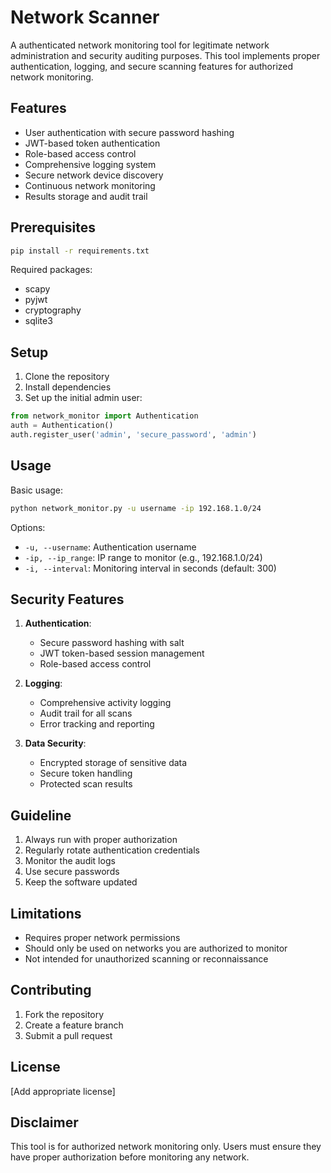 # Network Scanner

A authenticated network monitoring tool for legitimate network administration and security auditing purposes. This tool implements proper authentication, logging, and secure scanning features for authorized network monitoring.

## Features

- User authentication with secure password hashing
- JWT-based token authentication
- Role-based access control
- Comprehensive logging system
- Secure network device discovery
- Continuous network monitoring
- Results storage and audit trail

## Prerequisites

```bash
pip install -r requirements.txt
```

Required packages:
- scapy
- pyjwt
- cryptography
- sqlite3

## Setup

1. Clone the repository
2. Install dependencies
3. Set up the initial admin user:

```python
from network_monitor import Authentication
auth = Authentication()
auth.register_user('admin', 'secure_password', 'admin')
```

## Usage

Basic usage:
```bash
python network_monitor.py -u username -ip 192.168.1.0/24
```

Options:
- `-u, --username`: Authentication username
- `-ip, --ip_range`: IP range to monitor (e.g., 192.168.1.0/24)
- `-i, --interval`: Monitoring interval in seconds (default: 300)

## Security Features

1. **Authentication**:
   - Secure password hashing with salt
   - JWT token-based session management
   - Role-based access control

2. **Logging**:
   - Comprehensive activity logging
   - Audit trail for all scans
   - Error tracking and reporting

3. **Data Security**:
   - Encrypted storage of sensitive data
   - Secure token handling
   - Protected scan results

## Guideline

1. Always run with proper authorization
2. Regularly rotate authentication credentials
3. Monitor the audit logs
4. Use secure passwords
5. Keep the software updated

## Limitations

- Requires proper network permissions
- Should only be used on networks you are authorized to monitor
- Not intended for unauthorized scanning or reconnaissance

## Contributing

1. Fork the repository
2. Create a feature branch
3. Submit a pull request

## License

[Add appropriate license]

## Disclaimer

This tool is for authorized network monitoring only. Users must ensure they have proper authorization before monitoring any network.

